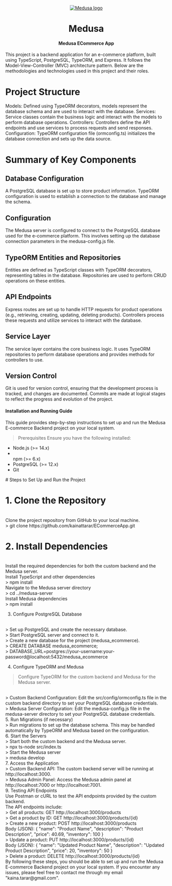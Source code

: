 <p align="center">
  <a href="https://www.medusajs.com">
  <picture>
    <source media="(prefers-color-scheme: dark)" srcset="https://user-images.githubusercontent.com/59018053/229103275-b5e482bb-4601-46e6-8142-244f531cebdb.svg">
    <source media="(prefers-color-scheme: light)" srcset="https://user-images.githubusercontent.com/59018053/229103726-e5b529a3-9b3f-4970-8a1f-c6af37f087bf.svg">
    <img alt="Medusa logo" src="https://user-images.githubusercontent.com/59018053/229103726-e5b529a3-9b3f-4970-8a1f-c6af37f087bf.svg">
    </picture>
  </a>
</p>
<h1 align="center">
  Medusa
</h1>

<h4 align="center">
Medusa ECommerce App
</h4>

This project is a backend application for an e-commerce platform, built using TypeScript, PostgreSQL, TypeORM, and Express. It follows the Model-View-Controller (MVC) architecture pattern. Below are the methodologies and technologies used in this project and their roles.

# Project Structure

Models: Defined using TypeORM decorators, models represent the database schema and are used to interact with the database.
Services: Service classes contain the business logic and interact with the models to perform database operations.
Controllers: Controllers define the API endpoints and use services to process requests and send responses.
Configuration: TypeORM configuration file (ormconfig.ts) initializes the database connection and sets up the data source.

# Summary of Key Components
<h2>Database Configuration</h2>
A PostgreSQL database is set up to store product information. TypeORM configuration is used to establish a connection to the database and manage the schema.

<h2>Configuration</h2>
The Medusa server is configured to connect to the PostgreSQL database used for the e-commerce platform. This involves setting up the database connection parameters in the medusa-config.js file.

<h2>TypeORM Entities and Repositories</h2>
Entities are defined as TypeScript classes with TypeORM decorators, representing tables in the database. Repositories are used to perform CRUD operations on these entities.

<h2>API Endpoints</h2>
Express routes are set up to handle HTTP requests for product operations (e.g., retrieving, creating, updating, deleting products). Controllers process these requests and utilize services to interact with the database.

<h2>Service Layer</h2>
The service layer contains the core business logic. It uses TypeORM repositories to perform database operations and provides methods for controllers to use.

<h2>Version Control</h2>
Git is used for version control, ensuring that the development process is tracked, and changes are documented. Commits are made at logical stages to reflect the progress and evolution of the project.

<h4>
Installation and Running Guide
</h4>
This guide provides step-by-step instructions to set up and run the Medusa E-commerce Backend project on your local system.

> Prerequisites
Ensure you have the following installed:

<ul>
<li>Node.js (>= 14.x)</li>
<li></li>npm (>= 6.x)</li>
<li>PostgreSQL (>= 12.x)</li>
<li>Git</li>
</ul>
# Steps to Set Up and Run the Project
<h1>1. Clone the Repository</h1>
<br/>
Clone the project repository from GitHub to your local machine.
<br/>
> git clone https://github.com/kainattarar/ECommerceApp.git

<h1>2. Install Dependencies</h1>
<br/>
Install the required dependencies for both the custom backend and the Medusa server.
<br/>
Install TypeScript and other dependencies
<br/>
> npm install
<br/>
Navigate to the Medusa server directory
<br/>
> cd ../medusa-server
<br/>
Install Medusa dependencies
<br/>
> npm install
<br/>

3. Configure PostgreSQL Database
<br/>
> Set up PostgreSQL and create the necessary database.
<br/>
> Start PostgreSQL server and connect to it.
<br/>
> Create a new database for the project (medusa_ecommerce).
<br/>
> CREATE DATABASE medusa_ecommerce;
<br/>
> DATABASE_URL=postgres://your-username:your-password@localhost:5432/medusa_ecommerce

4. Configure TypeORM and Medusa
> Configure TypeORM for the custom backend and Medusa for the Medusa server.
<br/>
> Custom Backend Configuration: Edit the src/config/ormconfig.ts file in the custom backend directory to set your PostgreSQL database credentials.
<br/>
> Medusa Server Configuration: Edit the medusa-config.js file in the medusa-server directory to set your PostgreSQL database credentials.
<br/>
5. Run Migrations (if necessary)
<br/>
> Run migrations to set up the database schema. This may be handled automatically by TypeORM and Medusa based on the configuration.
<br/>
6. Start the Servers
<br/>
> Start both the custom backend and the Medusa server.
<br/>
> npx ts-node src/index.ts
<br/>
> Start the Medusa server
<br/>
> medusa develop
<br/>
7. Access the Application
<br/>
> Custom Backend API: The custom backend server will be running at http://localhost:3000.
<br/>
> Medusa Admin Panel: Access the Medusa admin panel at http://localhost:7000 or http://localhost:7001.
<br/>
9. Testing API Endpoints
<br/>
Use Postman or cURL to test the API endpoints provided by the custom backend.
<br/>
The API endpoints include:
<br/>
> Get all products: GET http://localhost:3000/products
<br/>
> Get a product by ID: GET http://localhost:3000/products/{id}
<br/>
> Create a new product: POST http://localhost:3000/products
<br/>
Body (JSON):
{
  "name": "Product Name",
  "description": "Product Description",
  "price": 40.69,
  "inventory": 100
}
<br/>
> Update a product: PUT http://localhost:3000/products/{id}
<br/>
Body (JSON):
{
  "name": "Updated Product Name",
  "description": "Updated Product Description",
  "price": 20,
  "inventory": 50
}
<br/>
> Delete a product: DELETE http://localhost:3000/products/{id}
<br/>
By following these steps, you should be able to set up and run the Medusa E-commerce Backend project on your local system. If you encounter any issues, please feel free to contact me through my email "kaina.tarar@gmail.com".
